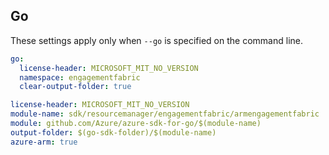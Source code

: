 ## Go

These settings apply only when `--go` is specified on the command line.

``` yaml $(go)  && !$(track2)
go:
  license-header: MICROSOFT_MIT_NO_VERSION
  namespace: engagementfabric
  clear-output-folder: true
```

``` yaml $(go) && $(track2)
license-header: MICROSOFT_MIT_NO_VERSION
module-name: sdk/resourcemanager/engagementfabric/armengagementfabric
module: github.com/Azure/azure-sdk-for-go/$(module-name)
output-folder: $(go-sdk-folder)/$(module-name)
azure-arm: true
```

